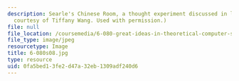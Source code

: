 ```yaml
---
description: Searle's Chinese Room, a thought experiment discussed in lecture 6. (Image
  courtesy of Tiffany Wang. Used with permission.)
file: null
file_location: /coursemedia/6-080-great-ideas-in-theoretical-computer-science-spring-2008/0fa5bed13fe2d47a32eb1309adf240d6_6-080s08.jpg
file_type: image/jpeg
resourcetype: Image
title: 6-080s08.jpg
type: resource
uid: 0fa5bed1-3fe2-d47a-32eb-1309adf240d6
---
```

